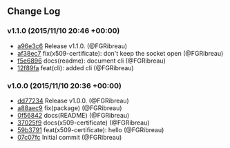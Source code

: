 ## Change Log

### v1.1.0 (2015/11/10 20:46 +00:00)
- [a96e3c6](https://github.com/FGRibreau/node-x509-certificate/commit/a96e3c69fffcc47ee98839ce18e0291e1eee146c) Release v1.1.0. (@FGRibreau)
- [af38ec7](https://github.com/FGRibreau/node-x509-certificate/commit/af38ec7a591cf6f4de506083a7bdbd2a0500afdc) fix(x509-certificate): don't keep the socket open (@FGRibreau)
- [f5e6896](https://github.com/FGRibreau/node-x509-certificate/commit/f5e68960fa999b03399b776f855ef7a6eeae229c) docs(readme): document cli (@FGRibreau)
- [12f89fa](https://github.com/FGRibreau/node-x509-certificate/commit/12f89faccd55f90fcdd99175a2fe06063d8f2eed) feat(cli): added cli (@FGRibreau)

### v1.0.0 (2015/11/10 20:36 +00:00)
- [dd77234](https://github.com/FGRibreau/node-x509-certificate/commit/dd772345c21becaeb92d3f6374ba72d249a319c3) Release v1.0.0. (@FGRibreau)
- [a88aec9](https://github.com/FGRibreau/node-x509-certificate/commit/a88aec903616ab44accee3077de63c67f4d72b1b) fix(package) (@FGRibreau)
- [0f56842](https://github.com/FGRibreau/node-x509-certificate/commit/0f56842418695b1d77c9352a91dc986345439683) docs(README) (@FGRibreau)
- [37025f9](https://github.com/FGRibreau/node-x509-certificate/commit/37025f9bdbeaa678651d38c70ebb4722e64edda8) docs(x509-certificate) (@FGRibreau)
- [59b3791](https://github.com/FGRibreau/node-x509-certificate/commit/59b37919598dc95b8619805b883ae3df5149c814) feat(x509-certificate): hello (@FGRibreau)
- [07c07fc](https://github.com/FGRibreau/node-x509-certificate/commit/07c07fce7a8357f4dcc525a92059608cb83e50ea) Initial commit (@FGRibreau)